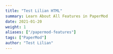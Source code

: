 ```yaml
---
title: "Test Lilian HTML"
summary: Learn About All Features in PaperMod
date: 2021-01-20
weight: 1
aliases: ["/papermod-features"]
tags: ["PaperMod"]
author: "Test Lilian"
---
```


<!DOCTYPE html>
<html lang="en" dir="auto">

<head><meta charset="utf-8">
<meta http-equiv="X-UA-Compatible" content="IE=edge">
<meta name="viewport" content="width=device-width, initial-scale=1, shrink-to-fit=no">
<meta name="robots" content="index, follow">
<title>An Overview of Deep Learning for Curious People | Lil&#39;Log</title>
<meta name="keywords" content="foundation, tutorial" />
<meta name="description" content="(The post was originated from my talk for WiMLDS x Fintech meetup hosted by Affirm.)
I believe many of you have watched or heard of the games between AlphaGo and professional Go player Lee Sedol in 2016. Lee has the highest rank of nine dan and many world championships. No doubt, he is one of the best Go players in the world, but he lost by 1-4 in this series versus AlphaGo.">
<meta name="author" content="Lilian Weng">
<link rel="canonical" href="https://wuxb09.github.io/test-lilian/posts/2017-06-21-overview/" />
<link crossorigin="anonymous" href="/assets/css/stylesheet.min.67a6fb6e33089cb29e856bcc95d7aa39f70049a42b123105531265a0d9f1258b.css" integrity="sha256-Z6b7bjMInLKehWvMldeqOfcASaQrEjEFUxJloNnxJYs=" rel="preload stylesheet" as="style">
<script defer crossorigin="anonymous" src="/assets/js/highlight.min.7680afc38aa6b15ddf158a4f3780b7b1f7dde7e91d26f073e6229bb7a0793c92.js" integrity="sha256-doCvw4qmsV3fFYpPN4C3sffd5&#43;kdJvBz5iKbt6B5PJI="
    onload="hljs.initHighlightingOnLoad();"></script>
<link rel="icon" href="https://wuxb09.github.io/test-lilian/favicon_peach.ico">
<link rel="icon" type="image/png" sizes="16x16" href="https://wuxb09.github.io/test-lilian/favicon-16x16.png">
<link rel="icon" type="image/png" sizes="32x32" href="https://wuxb09.github.io/test-lilian/favicon-32x32.png">
<link rel="apple-touch-icon" href="https://wuxb09.github.io/test-lilian/apple-touch-icon.png">
<link rel="mask-icon" href="https://wuxb09.github.io/test-lilian/safari-pinned-tab.svg">
<meta name="theme-color" content="#2e2e33">
<meta name="msapplication-TileColor" content="#2e2e33">
<noscript>
    <style>
        #theme-toggle,
        .top-link {
            display: none;
        }

    </style>
    <style>
        @media (prefers-color-scheme: dark) {
            :root {
                --theme: rgb(29, 30, 32);
                --entry: rgb(46, 46, 51);
                --primary: rgb(218, 218, 219);
                --secondary: rgb(155, 156, 157);
                --tertiary: rgb(65, 66, 68);
                --content: rgb(196, 196, 197);
                --hljs-bg: rgb(46, 46, 51);
                --code-bg: rgb(55, 56, 62);
                --border: rgb(51, 51, 51);
            }

            .list {
                background: var(--theme);
            }

            .list:not(.dark)::-webkit-scrollbar-track {
                background: 0 0;
            }

            .list:not(.dark)::-webkit-scrollbar-thumb {
                border-color: var(--theme);
            }
        }

    </style>
</noscript>
<script async src="https://www.googletagmanager.com/gtag/js?id=G-HFT45VFBX6"></script>
<script>
var doNotTrack = false;
if (!doNotTrack) {
  window.dataLayer = window.dataLayer || [];
  function gtag(){dataLayer.push(arguments);}
  gtag('js', new Date());
  gtag('config', 'G-HFT45VFBX6', { 'anonymize_ip': false });
}
</script>
<meta property="og:title" content="An Overview of Deep Learning for Curious People" />
<meta property="og:description" content="(The post was originated from my talk for WiMLDS x Fintech meetup hosted by Affirm.)
I believe many of you have watched or heard of the games between AlphaGo and professional Go player Lee Sedol in 2016. Lee has the highest rank of nine dan and many world championships. No doubt, he is one of the best Go players in the world, but he lost by 1-4 in this series versus AlphaGo." />
<meta property="og:type" content="article" />
<meta property="og:url" content="https://wuxb09.github.io/test-lilian/posts/2017-06-21-overview/" /><meta property="article:section" content="posts" />
<meta property="article:published_time" content="2017-06-21T00:00:00&#43;00:00" />
<meta property="article:modified_time" content="2017-06-21T00:00:00&#43;00:00" />

<meta name="twitter:card" content="summary"/>
<meta name="twitter:title" content="An Overview of Deep Learning for Curious People"/>
<meta name="twitter:description" content="(The post was originated from my talk for WiMLDS x Fintech meetup hosted by Affirm.)
I believe many of you have watched or heard of the games between AlphaGo and professional Go player Lee Sedol in 2016. Lee has the highest rank of nine dan and many world championships. No doubt, he is one of the best Go players in the world, but he lost by 1-4 in this series versus AlphaGo."/>


<script type="application/ld+json">
{
  "@context": "https://schema.org",
  "@type": "BreadcrumbList",
  "itemListElement": [
    {
      "@type": "ListItem",
      "position":  1 ,
      "name": "Posts",
      "item": "https://wuxb09.github.io/test-lilian/posts/"
    }, 
    {
      "@type": "ListItem",
      "position":  2 ,
      "name": "An Overview of Deep Learning for Curious People",
      "item": "https://wuxb09.github.io/test-lilian/posts/2017-06-21-overview/"
    }
  ]
}
</script>
<script type="application/ld+json">
{
  "@context": "https://schema.org",
  "@type": "BlogPosting",
  "headline": "An Overview of Deep Learning for Curious People",
  "name": "An Overview of Deep Learning for Curious People",
  "description": "(The post was originated from my talk for WiMLDS x Fintech meetup hosted by Affirm.)\nI believe many of you have watched or heard of the games between AlphaGo and professional Go player Lee Sedol in 2016. Lee has the highest rank of nine dan and many world championships. No doubt, he is one of the best Go players in the world, but he lost by 1-4 in this series versus AlphaGo.",
  "keywords": [
    "foundation", "tutorial"
  ],
  "articleBody": "(The posts was originated from my talk for WiMLDS x Fintech meetup hosted by Affirm.)\nI believe many of you have watched or heard of the games between AlphaGo and professional Go player Lee Sedol in 2016. Lee has the highest rank of nine dan and many world championships. No doubt, he is one of the best Go players in the world, but he lost by 1-4 in this series versus AlphaGo. Before this, Go was considered to be an intractable game for computers to master, as its simple rules lay out an exponential number of variations in the board positions, many more than what in Chess. This event surely highlighted 2016 as a big year for AI. Because of AlphaGo, much attention has been attracted to the progress of AI.\nMeanwhile, many companies are spending resources on pushing the edges of AI applications, that indeed have the potential to change or even revolutionize how we are gonna live. Familiar examples include self-driving cars, chatbots, home assistant devices and many others. One of the secret receipts behind the progress we have had in recent years is deep learning.\nWhy Does Deep Learning Work Now? Deep learning models, in simple words, are large and deep artificial neural nets. A neural network (“NN”) can be well presented in a directed acyclic graph: the input layer takes in signal vectors; one or multiple hidden layers process the outputs of the previous layer. The initial concept of a neural network can be traced back to more than half a century ago. But why does it work now? Why do people start talking about them all of a sudden?\nFig. 1. A three-layer artificial neural network. (Image source: http://cs231n.github.io/convolutional-networks/#conv) The reason is surprisingly simple:\n We have a lot more data. We have much powerful computers.  A large and deep neural network has many more layers + many more nodes in each layer, which results in exponentially many more parameters to tune. Without enough data, we cannot learn parameters efficiently. Without powerful computers, learning would be too slow and insufficient.\nHere is an interesting plot presenting the relationship between the data scale and the model performance, proposed by Andrew Ng in his “Nuts and Bolts of Applying Deep Learning” talk. On a small dataset, traditional algorithms (Regression, Random Forests, SVM, GBM, etc.) or statistical learning does a great job, but once the data scale goes up to the sky, the large NN outperforms others. Partially because compared to a traditional ML model, a neural network model has many more parameters and has the capability to learn complicated nonlinear patterns. Thus we expect the model to pick the most helpful features by itself without too much expert-involved manual feature engineering.\nFig. 2. The data scale versus the model performance. (Recreated based on: https://youtu.be/F1ka6a13S9I) Deep Learning Models Next, let’s go through a few classical deep learning models.\nConvolutional Neural Network Convolutional neural networks, short for “CNN”, is a type of feed-forward artificial neural networks, in which the connectivity pattern between its neurons is inspired by the organization of the visual cortex system. The primary visual cortex (V1) does edge detection out of the raw visual input from the retina. The secondary visual cortex (V2), also called prestriate cortex, receives the edge features from V1 and extracts simple visual properties such as orientation, spatial frequency, and color. The visual area V4 handles more complicated object attributes. All the processed visual features flow into the final logic unit, inferior temporal gyrus (IT), for object recognition. The shortcut between V1 and V4 inspires a special type of CNN with connections between non-adjacent layers: Residual Net (He, et al. 2016) containing “Residual Block” which supports some input of one layer to be passed to the component two layers later.\nFig. 3. Illustration of the human visual cortex system. (Image source: Wang \u0026 Raj 2017) Convolution is a mathematical term, here referring to an operation between two matrices. The convolutional layer has a fixed small matrix defined, also called kernel or filter. As the kernel is sliding, or convolving, across the matrix representation of the input image, it is computing the element-wise multiplication of the values in the kernel matrix and the original image values. Specially designed kernels can process images for common purposes like blurring, sharpening, edge detection and many others, fast and efficiently.\nFig. 4. The LeNet architecture consists of two sets of convolutional, activation, and pooling layers, followed by a fully-connected layer, activation, another fully-connected layer, and finally a softmax classifier (Image source: http://deeplearning.net/tutorial/lenet.html) Convolutional and pooling (or “sub-sampling” in Fig. 4) layers act like the V1, V2 and V4 visual cortex units, responding to feature extraction. The object recognition reasoning happens in the later fully-connected layers which consume the extracted features.\nRecurrent Neural Network A sequence model is usually designed to transform an input sequence into an output sequence that lives in a different domain. Recurrent neural network, short for “RNN”, is suitable for this purpose and has shown tremendous improvement in problems like handwriting recognition, speech recognition, and machine translation (Sutskever et al. 2011, Liwicki et al. 2007).\nA recurrent neural network model is born with the capability to process long sequential data and to tackle tasks with context spreading in time. The model processes one element in the sequence at one time step. After computation, the newly updated unit state is passed down to the next time step to facilitate the computation of the next element. Imagine the case when an RNN model reads all the Wikipedia articles, character by character, and then it can predict the following words given the context.\nFig. 5. A recurrent neural network with one hidden unit (left) and its unrolling version in time (right). The unrolling version illustrates what happens in time: $s\\_{t-1}$, $s\\_{t}$, and $s\\_{t+1}$ are the same unit with different states at different time steps $t-1$, $t$, and $t+1$. (Image source: LeCun, Bengio, and Hinton, 2015; Fig. 5) However, simple perceptron neurons that linearly combine the current input element and the last unit state may easily lose the long-term dependencies. For example, we start a sentence with “Alice is working at …” and later after a whole paragraph, we want to start the next sentence with “She” or “He” correctly. If the model forgets the character’s name “Alice”, we can never know. To resolve the issue, researchers created a special neuron with a much more complicated internal structure for memorizing long-term context, named “Long-short term memory (LSTM)\" cell. It is smart enough to learn for how long it should memorize the old information, when to forget, when to make use of the new data, and how to combine the old memory with new input. This introduction is so well written that I recommend everyone with interest in LSTM to read it. It has been officially promoted in the Tensorflow documentation ;-)\nFig. 6. The structure of a LSTM cell. (Image source: http://colah.github.io/posts/2015-08-Understanding-LSTMs) To demonstrate the power of RNNs, Andrej Karpathy built a character-based language model using RNN with LSTM cells. Without knowing any English vocabulary beforehand, the model could learn the relationship between characters to form words and then the relationship between words to form sentences. It could achieve a decent performance even without a huge set of training data.\nFig. 7. A character-based recurrent neural network model writes like a Shakespeare. (Image source: http://karpathy.github.io/2015/05/21/rnn-effectiveness) RNN: Sequence-to-Sequence Model The sequence-to-sequence model is an extended version of RNN, but its application field is distinguishable enough that I would like to list it in a separated section. Same as RNN, a sequence-to-sequence model operates on sequential data, but particularly it is commonly used to develop chatbots or personal assistants, both generating meaningful response for input questions. A sequence-to-sequence model consists of two RNNs, encoder and decoder. The encoder learns the contextual information from the input words and then hands over the knowledge to the decoder side through a “context vector” (or “thought vector”, as shown in Fig 8.). Finally, the decoder consumes the context vector and generates proper responses.\nFig. 8. A sequence-to-sequence model for generating Gmail auto replies. (Image source: https://research.googleblog.com/2015/11/computer-respond-to-this-email.html) Autoencoders Different from the previous models, autoencoders are for unsupervised learning. It is designed to learn a low-dimensional representation of a high-dimensional data set, similar to what Principal Components Analysis (PCA) does. The autoencoder model tries to learn an approximation function $ f(x) \\approx x $ to reproduce the input data. However, it is restricted by a bottleneck layer in the middle with a very small number of nodes. With limited capacity, the model is forced to form a very efficient encoding of the data, that is essentially the low-dimensional code we learned.\nFig. 9. An autoencoder model has a bottleneck layer with only a few neurons. (Image source: Geoffrey Hinton’s Coursera class \"Neural Networks for Machine Learning\" - Week 15) Hinton and Salakhutdinov used autoencoders to compress documents on a variety of topics. As shown in Fig 10, when both PCA and autoencoder were applied to reduce the documents onto two dimensions, autoencoder demonstrated a much better outcome. With the help of autoencoder, we can do efficient data compression to speed up the information retrieval including both documents and images.\nFig. 10. The outputs of PCA (left) and autoencoder (right) when both try to compress documents into two numbers. (Image source: Hinton \u0026 Salakhutdinov 2006) Reinforcement (Deep) Learning Since I started my post with AlphaGo, let us dig a bit more on why AlphaGo worked out. Reinforcement learning (“RL”) is one of the secrets behind its success. RL is a subfield of machine learning which allows machines and software agents to automatically determine the optimal behavior within a given context, with a goal to maximize the long-term performance measured by a given metric.\nFig. 11. AlphaGo neural network training pipeline and architecture. (Image source: Silver et al. 2016) The AlphaGo system starts with a supervised learning process to train a fast rollout policy and a policy network, relying on the manually curated training dataset of professional players' games. It learns what is the best strategy given the current position on the game board. Then it applies reinforcement learning by setting up self-play games. The RL policy network gets improved when it wins more and more games against previous versions of the policy network. In the self-play stage, AlphaGo becomes stronger and stronger by playing against itself without requiring additional external training data.\nGenerative Adversarial Network Generative adversarial network, short for “GAN”, is a type of deep generative models. GAN is able to create new examples after learning through the real data. It is consist of two models competing against each other in a zero-sum game framework. The famous deep learning researcher Yann LeCun gave it a super high praise: Generative Adversarial Network is the most interesting idea in the last ten years in machine learning. (See the Quora question: “What are some recent and potentially upcoming breakthroughs in deep learning?\")\nFig. 12. The architecture of a generative adversarial network. (Image source: http://www.kdnuggets.com/2017/01/generative-adversarial-networks-hot-topic-machine-learning.html) In the original GAN paper, GAN was proposed to generate meaningful images after learning from real photos. It comprises two independent models: the Generator and the Discriminator. The generator produces fake images and sends the output to the discriminator model. The discriminator works like a judge, as it is optimized for identifying the real photos from the fake ones. The generator model is trying hard to cheat the discriminator while the judge is trying hard not to be cheated. This interesting zero-sum game between these two models motivates both to develop their designed skills and improve their functionalities. Eventually, we take the generator model for producing new images.\nToolkits and Libraries After learning all these models, you may start wondering how you can implement the models and use them for real. Fortunately, we have many open source toolkits and libraries for building deep learning models. Tensorflow is fairly new but has attracted a lot of popularity. It turns out, TensorFlow was the most forked Github project of 2015. All that happened in a period of 2 months after its release in Nov 2015.\nHow to Learn? If you are very new to the field and willing to devote some time to studying deep learning in a more systematic way, I would recommend you to start with the book Deep Learning by Ian Goodfellow, Yoshua Bengio, and Aaron Courville. The Coursera course “Neural Networks for Machine Learning” by Geoffrey Hinton (Godfather of deep learning!). The content for the course was prepared around 2006, pretty old, but it helps you build up a solid foundation for understanding deep learning models and expedite further exploration.\nMeanwhile, maintain your curiosity and passion. The field is making progress every day. Even classical or widely adopted deep learning models may just have been proposed 1-2 years ago. Reading academic papers can help you learn stuff in depth and keep up with the cutting-edge findings.\nUseful resources  Google Scholar: http://scholar.google.com arXiv cs section: https://arxiv.org/list/cs/recent Unsupervised Feature Learning and Deep Learning Tutorial Tensorflow Tutorials Data Science Weekly KDnuggets Tons of blog posts and online tutorials Related Cousera courses awesome-deep-learning-papers  Blog posts mentioned  Explained Visually: Image Kernels Understanding LSTM Networks The Unreasonable Effectiveness of Recurrent Neural Networks Computer, respond to this email.  Interesting blogs worthy of checking  www.wildml.com colah.github.io karpathy.github.io blog.openai.com  Papers mentioned [1] He, Kaiming, et al. “Deep residual learning for image recognition.\" Proc. IEEE Conf. on computer vision and pattern recognition. 2016.\n[2] Wang, Haohan, Bhiksha Raj, and Eric P. Xing. “On the Origin of Deep Learning.\" arXiv preprint arXiv:1702.07800, 2017.\n[3] Sutskever, Ilya, James Martens, and Geoffrey E. Hinton. “Generating text with recurrent neural networks.\" Proc. of the 28th Intl. Conf. on Machine Learning (ICML). 2011.\n[4] Liwicki, Marcus, et al. “A novel approach to on-line handwriting recognition based on bidirectional long short-term memory networks.\" Proc. of 9th Intl. Conf. on Document Analysis and Recognition. 2007.\n[5] LeCun, Yann, Yoshua Bengio, and Geoffrey Hinton. “Deep learning.\" Nature 521.7553 (2015): 436-444.\n[6] Hochreiter, Sepp, and Jurgen Schmidhuber. “Long short-term memory.\" Neural computation 9.8 (1997): 1735-1780.\n[7] Cho, Kyunghyun. et al. “Learning phrase representations using RNN encoder-decoder for statistical machine translation.\" Proc. Conference on Empirical Methods in Natural Language Processing 1724–1734 (2014).\n[8] Hinton, Geoffrey E., and Ruslan R. Salakhutdinov. “Reducing the dimensionality of data with neural networks.\" science 313.5786 (2006): 504-507.\n[9] Silver, David, et al. “Mastering the game of Go with deep neural networks and tree search.\" Nature 529.7587 (2016): 484-489.\n[10] Goodfellow, Ian, et al. “Generative adversarial nets.\" NIPS, 2014.\n",
  "wordCount" : "2419",
  "inLanguage": "en",
  "datePublished": "2017-06-21T00:00:00Z",
  "dateModified": "2017-06-21T00:00:00Z",
  "author":{
    "@type": "Person",
    "name": "Lilian Weng"
  },
  "mainEntityOfPage": {
    "@type": "WebPage",
    "@id": "https://wuxb09.github.io/test-lilian/posts/2017-06-21-overview/"
  },
  "publisher": {
    "@type": "Organization",
    "name": "Lil'Log",
    "logo": {
      "@type": "ImageObject",
      "url": "https://wuxb09.github.io/test-lilian/favicon_peach.ico"
    }
  }
}
</script>
</head>

<body class="" id="top">
<script>
    if (localStorage.getItem("pref-theme") === "dark") {
        document.body.classList.add('dark');
    } else if (localStorage.getItem("pref-theme") === "light") {
        document.body.classList.remove('dark')
    } else if (window.matchMedia('(prefers-color-scheme: dark)').matches) {
        document.body.classList.add('dark');
    }

</script>

<script>
  MathJax = {
    tex: {
      inlineMath: [['$', '$'], ['\\(', '\\)']],
      displayMath: [['$$','$$'], ['\\[', '\\]']],
      processEscapes: true,
      processEnvironments: true
    },
    options: {
      skipHtmlTags: ['script', 'noscript', 'style', 'textarea', 'pre']
    }
  };

  window.addEventListener('load', (event) => {
      document.querySelectorAll("mjx-container").forEach(function(x){
        x.parentElement.classList += 'has-jax'})
    });

</script>
<script src="https://polyfill.io/v3/polyfill.min.js?features=es6"></script>
<script type="text/javascript" id="MathJax-script" async
  src="https://cdn.jsdelivr.net/npm/mathjax@3/es5/tex-mml-chtml.js"></script>


<main class="main">

<article class="post-single">
  <div class="post-content"><!-- Starting earlier this year, I grew a strong curiosity of deep learning and spent some time reading about this field. To document what I’ve learned and to provide some interesting pointers to people with similar interests, I wrote this overview of deep learning models and their applications. -->
<p><span style="color: #aaaaaa;">(The post was originated from my talk for <a href="http://wimlds.org/chapters/about-bay-area/">WiMLDS x Fintech meetup</a> hosted by <a href="www.affirm.com">Affirm</a>.)</span></p>
<p>I believe many of you have watched or heard of the <a href="https://youtu.be/vFr3K2DORc8">games</a> between AlphaGo and professional Go player <a href="https://en.wikipedia.org/wiki/Lee_Sedol">Lee Sedol</a> in 2016. Lee has the highest rank of nine dan and many world championships. No doubt, he is one of the best Go players in the world, but he <a href="https://www.scientificamerican.com/article/how-the-computer-beat-the-go-master/">lost by 1-4</a> in this series versus AlphaGo. Before this, Go was considered to be an intractable game for computers to master, as its simple rules lay out an exponential number of variations in the board positions, many more than what in Chess. This event surely highlighted 2016 as a big year for AI. Because of AlphaGo, much attention has been attracted to the progress of AI.</p>
<p>Meanwhile, many companies are spending resources on pushing the edges of AI applications, that indeed have the potential to change or even revolutionize how we are gonna live. Familiar examples include self-driving cars, chatbots, home assistant devices and many others. One of the secret receipts behind the progress we have had in recent years is deep learning.</p>
<h1 id="why-does-deep-learning-work-now">Why Does Deep Learning Work Now?<a hidden class="anchor" aria-hidden="true" href="#why-does-deep-learning-work-now">#</a></h1>
<p>Deep learning models, in simple words, are large and deep artificial neural nets. A neural network (&ldquo;NN&rdquo;) can be well presented in a <a href="https://en.wikipedia.org/wiki/Directed_acyclic_graph">directed acyclic graph</a>: the input layer takes in signal vectors; one or multiple hidden layers process the outputs of the previous layer. The initial concept of a neural network can be traced back to more than <a href="https://cs.stanford.edu/people/eroberts/courses/soco/projects/neural-networks/History/history1.html">half a century ago</a>. But why does it work now? Why do people start talking about them all of a sudden?</p>
<img src="ANN.png" style="width: 400px; max-width: 100%;" class="center" />
<figcaption>Fig. 1. A three-layer artificial neural network. (Image source: <a href="http://cs231n.github.io/convolutional-networks/#conv" target="_blank">http://cs231n.github.io/convolutional-networks/#conv</a>)</figcaption>
<p>The reason is surprisingly simple:</p>
<ul>
<li>We have a lot <strong>more data</strong>.</li>
<li>We have <strong>much powerful computers</strong>.</li>
</ul>
<p>A large and deep neural network has many more layers + many more nodes in each layer, which results in exponentially many more parameters to tune. Without enough data, we cannot learn parameters efficiently. Without powerful computers, learning would be too slow and insufficient.</p>
<p>Here is an interesting plot presenting the relationship between the data scale and the model performance, proposed by Andrew Ng in his &ldquo;<a href="https://youtu.be/F1ka6a13S9I">Nuts and Bolts of Applying Deep Learning</a>&rdquo; talk. On a small dataset, traditional algorithms (Regression, Random Forests, SVM, GBM, etc.) or statistical learning does a great job, but once the data scale goes up to the sky, the large NN outperforms others. Partially because compared to a traditional ML model, a neural network model has many more parameters and has the capability to learn complicated nonlinear patterns. Thus we expect the model to pick the most helpful features by itself without too much expert-involved manual feature engineering.</p>
<img src="data_size_vs_model_performance.png" style="width: 400px; max-width: 100%;" class="center" />
<figcaption>Fig. 2. The data scale versus the model performance. (Recreated based on: <a href="https://youtu.be/F1ka6a13S9I" target="_blank">https://youtu.be/F1ka6a13S9I</a>)</figcaption>
<h1 id="deep-learning-models">Deep Learning Models<a hidden class="anchor" aria-hidden="true" href="#deep-learning-models">#</a></h1>
<p>Next, let&rsquo;s go through a few classical deep learning models.</p>
<h2 id="convolutional-neural-network">Convolutional Neural Network<a hidden class="anchor" aria-hidden="true" href="#convolutional-neural-network">#</a></h2>
<p>Convolutional neural networks, short for &ldquo;CNN&rdquo;, is a type of feed-forward artificial neural networks, in which the connectivity pattern between its neurons is inspired by the organization of the visual cortex system. The primary visual cortex (V1) does edge detection out of the raw visual input from the retina. The secondary visual cortex (V2), also called prestriate cortex, receives the edge features from V1 and extracts simple visual properties such as orientation, spatial frequency, and color. The visual area V4 handles more complicated object attributes. All the processed visual features flow into the final logic unit, inferior temporal gyrus (IT), for object recognition. The shortcut between V1 and V4 inspires a special type of CNN with connections between non-adjacent layers: Residual Net (<a href="http://www.cv-foundation.org/openaccess/content_cvpr_2016/papers/He_Deep_Residual_Learning_CVPR_2016_paper.pdf">He, et al. 2016</a>) containing &ldquo;Residual Block&rdquo; which supports some input of one layer to be passed to the component two layers later.</p>
<img src="visual_cortex_system.png" style="width: 680px; max-width: 100%;" class="center" />
<figcaption>Fig. 3. Illustration of the human visual cortex system. (Image source: <a href="https://arxiv.org/abs/1702.07800" target="_blank">Wang & Raj 2017</a>)</figcaption>
<p>Convolution is a mathematical term, here referring to an operation between two matrices. The convolutional layer has a fixed small matrix defined, also called kernel or filter. As the kernel is sliding, or convolving, across the matrix representation of the input image, it is computing the element-wise multiplication of the values in the kernel matrix and the original image values. <a href="http://setosa.io/ev/image-kernels/">Specially designed kernels</a> can process images for common purposes like blurring, sharpening, edge detection and many others, fast and efficiently.</p>
<img src="lenet.png" style="padding-bottom: 3px;" class="center" />
<figcaption>Fig. 4. The LeNet architecture consists of two sets of convolutional, activation, and pooling layers, followed by a fully-connected layer, activation, another fully-connected layer, and finally a softmax classifier (Image source: <a href="http://deeplearning.net/tutorial/lenet.html" target="_blank">http://deeplearning.net/tutorial/lenet.html</a>)</figcaption>
<p><a href="http://ufldl.stanford.edu/tutorial/supervised/FeatureExtractionUsingConvolution/">Convolutional</a> and <a href="http://ufldl.stanford.edu/tutorial/supervised/Pooling/">pooling</a> (or &ldquo;sub-sampling&rdquo; in Fig. 4) layers act like the V1, V2 and V4 visual cortex units, responding to feature extraction. The object recognition reasoning happens in the later fully-connected layers which consume the extracted features.</p>
<h2 id="recurrent-neural-network">Recurrent Neural Network<a hidden class="anchor" aria-hidden="true" href="#recurrent-neural-network">#</a></h2>
<p>A sequence model is usually designed to transform an input sequence into an output sequence that lives in a different domain. Recurrent neural network, short for &ldquo;RNN&rdquo;, is suitable for this purpose and has shown tremendous improvement in problems like handwriting recognition, speech recognition, and machine translation (<a href="http://machinelearning.wustl.edu/mlpapers/paper_files/ICML2011Sutskever_524.pdf">Sutskever et al. 2011</a>, <a href="http://www6.in.tum.de/Main/Publications/Liwicki2007a.pdf">Liwicki et al. 2007</a>).</p>
<p>A recurrent neural network model is born with the capability to process long sequential data and to tackle tasks with context spreading in time. The model processes one element in the sequence at one time step. After computation, the newly updated unit state is passed down to the next time step to facilitate the computation of the next element. Imagine the case when an RNN model reads all the Wikipedia articles, character by character, and then it can predict the following words given the context.</p>
<img src="RNN.png" style="width: 500px; max-width: 100%;" class="center" />
<figcaption>Fig. 5. A recurrent neural network with one hidden unit (left) and its unrolling version in time (right). The unrolling version illustrates what happens in time: $s\_{t-1}$, $s\_{t}$, and $s\_{t+1}$ are the same unit with different states at different time steps $t-1$, $t$, and $t+1$. (Image source: <a href="http://pages.cs.wisc.edu/~dyer/cs540/handouts/deep-learning-nature2015.pdf" target="_blank">LeCun, Bengio, and Hinton, 2015</a>; <a href="https://www.nature.com/nature/journal/v521/n7553/fig_tab/nature14539_F5.html" target="_blank">Fig. 5</a>)</figcaption>
<p>However, simple perceptron neurons that linearly combine the current input element and the last unit state may easily lose the long-term dependencies. For example, we start a sentence with &ldquo;Alice is working at &hellip;&rdquo; and later after a whole paragraph, we want to start the next sentence with &ldquo;She&rdquo; or &ldquo;He&rdquo; correctly. If the model forgets the character&rsquo;s name &ldquo;Alice&rdquo;, we can never know. To resolve the issue, researchers created a special neuron with a much more complicated internal structure for memorizing long-term context, named <a href="http://web.eecs.utk.edu/~itamar/courses/ECE-692/Bobby_paper1.pdf">&ldquo;Long-short term memory (LSTM)&quot;</a> cell. It is smart enough to learn for how long it should memorize the old information, when to forget, when to make use of the new data, and how to combine the old memory with new input. This <a href="http://colah.github.io/posts/2015-08-Understanding-LSTMs/">introduction</a> is so well written that I recommend everyone with interest in LSTM to read it. It has been officially promoted in the <a href="https://www.tensorflow.org/tutorials/recurrent">Tensorflow documentation</a> ;-)</p>
<img src="LSTM.png" style="width: 320px; max-width: 100%;" class="center" />
<figcaption>Fig. 6. The structure of a LSTM cell. (Image source: <a href="http://colah.github.io/posts/2015-08-Understanding-LSTMs" target="_blank">http://colah.github.io/posts/2015-08-Understanding-LSTMs</a>)</figcaption>
<p>To demonstrate the power of RNNs, <a href="http://karpathy.github.io/2015/05/21/rnn-effectiveness/">Andrej Karpathy</a> built a character-based language model using RNN with LSTM cells.  Without knowing any English vocabulary beforehand, the model could learn the relationship between characters to form words and then the relationship between words to form sentences. It could achieve a decent performance even without a huge set of training data.</p>
<img src="rnn_shakespeare.png" style="width: 500px" class="center" />
<figcaption>Fig. 7. A character-based recurrent neural network model writes like a Shakespeare. (Image source: <a href="http://karpathy.github.io/2015/05/21/rnn-effectiveness" target="_blank">http://karpathy.github.io/2015/05/21/rnn-effectiveness</a>)</figcaption>
<h2 id="rnn-sequence-to-sequence-model">RNN: Sequence-to-Sequence Model<a hidden class="anchor" aria-hidden="true" href="#rnn-sequence-to-sequence-model">#</a></h2>
<p>The <a href="https://arxiv.org/pdf/1406.1078.pdf">sequence-to-sequence model</a> is an extended version of RNN, but its application field is distinguishable enough that I would like to list it in a separated section. Same as RNN, a sequence-to-sequence model operates on sequential data, but particularly it is commonly used to develop chatbots or personal assistants, both generating meaningful response for input questions. A sequence-to-sequence model consists of two RNNs, encoder and decoder. The encoder learns the contextual information from the input words and then hands over the knowledge to the decoder side through a &ldquo;<strong>context vector</strong>&rdquo; (or &ldquo;thought vector&rdquo;, as shown in Fig 8.). Finally, the decoder consumes the context vector and generates proper responses.</p>
<img src="seq2seq_gmail.png"  class="center" />
<figcaption>Fig. 8. A sequence-to-sequence model for generating Gmail auto replies. (Image source: <a href="https://research.googleblog.com/2015/11/computer-respond-to-this-email.html" target="_blank">https://research.googleblog.com/2015/11/computer-respond-to-this-email.html</a>)</figcaption>
<h2 id="autoencoders">Autoencoders<a hidden class="anchor" aria-hidden="true" href="#autoencoders">#</a></h2>
<p>Different from the previous models, autoencoders are for unsupervised learning. It is designed to learn a <strong>low-dimensional</strong> representation of a <strong>high-dimensional</strong> data set, similar to what <a href="https://en.wikipedia.org/wiki/Principal_component_analysis">Principal Components Analysis (PCA)</a> does. The autoencoder model tries to learn an approximation function $ f(x) \approx x $ to reproduce the input data. However, it is restricted by a bottleneck layer in the middle with a very small number of nodes. With limited capacity, the model is forced to form a very efficient encoding of the data, that is essentially the low-dimensional code we learned.</p>
<img src="autoencoder.png" style="width: 300px; max-width: 100%;" class="center" />
<figcaption>Fig. 9. An autoencoder model has a bottleneck layer with only a few neurons. (Image source: Geoffrey Hinton’s Coursera class <a href="https://www.coursera.org/learn/neural-networks" target="_blank">"Neural Networks for Machine Learning"</a> - <a href="https://www.coursera.org/learn/neural-networks/home/week/15" target="_blank">Week 15</a>)</figcaption>
<p><a href="https://pdfs.semanticscholar.org/7d76/b71b700846901ac4ac119403aa737a285e36.pdf">Hinton and Salakhutdinov</a> used autoencoders to compress documents on a variety of topics. As shown in Fig 10, when both PCA and autoencoder were applied to reduce the documents onto two dimensions, autoencoder demonstrated a much better outcome. With the help of autoencoder, we can do efficient data compression to speed up the information retrieval including both documents and images.</p>
<img src="autoencoder_experiment.png" class="center" />
<figcaption>Fig. 10. The outputs of PCA (left) and autoencoder (right) when both try to compress documents into two numbers. (Image source: <a href="https://www.cs.toronto.edu/~hinton/science.pdf" target="_blank">Hinton & Salakhutdinov 2006</a>)</figcaption>
<h1 id="reinforcement-deep-learning">Reinforcement (Deep) Learning<a hidden class="anchor" aria-hidden="true" href="#reinforcement-deep-learning">#</a></h1>
<p>Since I started my post with AlphaGo, let us dig a bit more on why AlphaGo worked out. <a href="https://en.wikipedia.org/wiki/Reinforcement_learning">Reinforcement learning (&ldquo;RL&rdquo;)</a> is one of the secrets behind its success. RL is a subfield of machine learning which allows machines and software agents to automatically determine the optimal behavior within a given context, with a goal to maximize the long-term performance measured by a given metric.</p>
<img src="alphago_paper.png" class="center" />
<img src="alphago_model.png" style="width: 600px; max-width: 100%;" class="center" />
<figcaption>Fig. 11. AlphaGo neural network training pipeline and architecture. (Image source: <a href="https://www.nature.com/articles/nature16961" target="_blank">Silver et al. 2016</a>)</figcaption>
<p>The AlphaGo system starts with a supervised learning process to train a fast rollout policy and a policy network, relying on the manually curated training dataset of professional players' games. It learns what is the best strategy given the current position on the game board. Then it applies reinforcement learning by setting up self-play games. The RL policy network gets improved when it wins more and more games against previous versions of the policy network. In the self-play stage, AlphaGo becomes stronger and stronger by playing against itself without requiring additional external training data.</p>
<h2 id="generative-adversarial-network">Generative Adversarial Network<a hidden class="anchor" aria-hidden="true" href="#generative-adversarial-network">#</a></h2>
<p><a href="https://arxiv.org/pdf/1406.2661.pdf">Generative adversarial network</a>, short for &ldquo;GAN&rdquo;, is a type of deep generative models. GAN is able to create new examples after learning through the real data.  It is consist of two models competing against each other in a zero-sum game framework. The famous deep learning researcher <a href="http://yann.lecun.com/">Yann LeCun</a> gave it a super high praise: Generative Adversarial Network is the most interesting idea in the last ten years in machine learning. (See the Quora question: <a href="https://www.quora.com/What-are-some-recent-and-potentially-upcoming-breakthroughs-in-deep-learning">&ldquo;What are some recent and potentially upcoming breakthroughs in deep learning?&quot;</a>)</p>
<img src="GAN.png" style="width: 600px; max-width: 100%;" class="center" />
<figcaption>Fig. 12. The architecture of a generative adversarial network. (Image source: <a href="http://www.kdnuggets.com/2017/01/generative-adversarial-networks-hot-topic-machine-learning.html" target="_blank">http://www.kdnuggets.com/2017/01/generative-adversarial-networks-hot-topic-machine-learning.html</a>)</figcaption>
<p>In the <a href="https://arxiv.org/pdf/1406.2661.pdf">original GAN paper</a>, GAN was proposed to generate meaningful images after learning from real photos. It comprises two independent models: the <strong>Generator</strong> and the <strong>Discriminator</strong>. The generator produces fake images and sends the output to the discriminator model. The discriminator works like a judge, as it is optimized for identifying the real photos from the fake ones. The generator model is trying hard to cheat the discriminator while the judge is trying hard not to be cheated. This interesting zero-sum game between these two models motivates both to develop their designed skills and improve their functionalities. Eventually, we take the generator model for producing new images.</p>
<h1 id="toolkits-and-libraries">Toolkits and Libraries<a hidden class="anchor" aria-hidden="true" href="#toolkits-and-libraries">#</a></h1>
<p>After learning all these models, you may start wondering how you can implement the models and use them for real. Fortunately, we have many open source toolkits and libraries for building deep learning models. <a href="https://www.tensorflow.org/">Tensorflow</a> is fairly new but has attracted a lot of popularity. It turns out, TensorFlow was <a href="http://deliprao.com/archives/168">the most forked Github project of 2015</a>. All that happened in a period of 2 months after its release in Nov 2015.</p>
<img src="deep_learning_toolkits.png" style="padding-bottom: 15px; max-width: 100%;" class="center" />
<h1 id="how-to-learn">How to Learn?<a hidden class="anchor" aria-hidden="true" href="#how-to-learn">#</a></h1>
<p>If you are very new to the field and willing to devote some time to studying deep learning in a more systematic way, I would recommend you to start with the book <a href="https://www.amazon.com/Deep-Learning-Adaptive-Computation-Machine/dp/0262035618/ref=sr_1_1?s=books&amp;ie=UTF8&amp;qid=1499413305&amp;sr=1-1&amp;keywords=deep+learning">Deep Learning</a> by Ian Goodfellow, Yoshua Bengio, and Aaron Courville. The Coursera course <a href="https://www.coursera.org/learn/neural-networks">&ldquo;Neural Networks for Machine Learning&rdquo;</a> by Geoffrey Hinton (<a href="https://youtu.be/uAu3jQWaN6E">Godfather of deep learning!</a>). The content for the course was prepared around 2006, pretty old, but it helps you build up a solid foundation for understanding deep learning models and expedite further exploration.</p>
<p>Meanwhile, maintain your curiosity and passion. The field is making progress every day. Even classical or widely adopted deep learning models may just have been proposed 1-2 years ago. Reading academic papers can help you learn stuff in depth and keep up with the cutting-edge findings.</p>
<h3 id="useful-resources">Useful resources<a hidden class="anchor" aria-hidden="true" href="#useful-resources">#</a></h3>
<ul>
<li>Google Scholar: <a href="http://scholar.google.com">http://scholar.google.com</a></li>
<li>arXiv cs section: <a href="https://arxiv.org/list/cs/recent">https://arxiv.org/list/cs/recent</a></li>
<li><a href="http://ufldl.stanford.edu/tutorial/">Unsupervised Feature Learning and Deep Learning Tutorial</a></li>
<li><a href="https://www.tensorflow.org/tutorials/">Tensorflow Tutorials</a></li>
<li>Data Science Weekly</li>
<li><a href="http://www.kdnuggets.com/2017/01/generative-adversarial-networks-hot-topic-machine-learning.html">KDnuggets</a></li>
<li>Tons of blog posts and online tutorials</li>
<li>Related <a href="http://coursera.com">Cousera</a> courses</li>
<li><a href="https://github.com/terryum/awesome-deep-learning-papers">awesome-deep-learning-papers</a></li>
</ul>
<h3 id="blog-posts-mentioned">Blog posts mentioned<a hidden class="anchor" aria-hidden="true" href="#blog-posts-mentioned">#</a></h3>
<ul>
<li><a href="http://setosa.io/ev/image-kernels">Explained Visually: Image Kernels</a></li>
<li><a href="http://colah.github.io/posts/2015-08-Understanding-LSTMs/">Understanding LSTM Networks</a></li>
<li><a href="http://karpathy.github.io/2015/05/21/rnn-effectiveness/">The Unreasonable Effectiveness of Recurrent Neural Networks</a></li>
<li><a href="https://research.googleblog.com/2015/11/computer-respond-to-this-email.html">Computer, respond to this email.</a></li>
</ul>
<h3 id="interesting-blogs-worthy-of-checking">Interesting blogs worthy of checking<a hidden class="anchor" aria-hidden="true" href="#interesting-blogs-worthy-of-checking">#</a></h3>
<ul>
<li><a href="http://www.wildml.com">www.wildml.com</a></li>
<li><a href="http://colah.github.io/">colah.github.io</a></li>
<li><a href="http://karpathy.github.io/">karpathy.github.io</a></li>
<li><a href="https://blog.openai.com">blog.openai.com</a></li>
</ul>
<h3 id="papers-mentioned">Papers mentioned<a hidden class="anchor" aria-hidden="true" href="#papers-mentioned">#</a></h3>
<p>[1] He, Kaiming, et al. <a href="http://www.cv-foundation.org/openaccess/content_cvpr_2016/papers/He_Deep_Residual_Learning_CVPR_2016_paper.pdf">&ldquo;Deep residual learning for image recognition.&quot;</a> Proc. IEEE Conf. on computer vision and pattern recognition. 2016.</p>
<p>[2] Wang, Haohan, Bhiksha Raj, and Eric P. Xing. <a href="https://arxiv.org/pdf/1702.07800.pdf">&ldquo;On the Origin of Deep Learning.&quot;</a> arXiv preprint arXiv:1702.07800, 2017.</p>
<p>[3] Sutskever, Ilya, James Martens, and Geoffrey E. Hinton. <a href="http://machinelearning.wustl.edu/mlpapers/paper_files/ICML2011Sutskever_524.pdf">&ldquo;Generating text with recurrent neural networks.&quot;</a> Proc. of the 28th Intl. Conf. on Machine Learning (ICML). 2011.</p>
<p>[4] Liwicki, Marcus, et al. <a href="http://www6.in.tum.de/Main/Publications/Liwicki2007a.pdf">&ldquo;A novel approach to on-line handwriting recognition based on bidirectional long short-term memory networks.&quot;</a> Proc. of 9th Intl. Conf. on Document Analysis and Recognition. 2007.</p>
<p>[5] LeCun, Yann, Yoshua Bengio, and Geoffrey Hinton. <a href="http://pages.cs.wisc.edu/~dyer/cs540/handouts/deep-learning-nature2015.pdf">&ldquo;Deep learning.&quot;</a> Nature 521.7553 (2015): 436-444.</p>
<p>[6] Hochreiter, Sepp, and Jurgen Schmidhuber. <a href="http://web.eecs.utk.edu/~itamar/courses/ECE-692/Bobby_paper1.pdf">&ldquo;Long short-term memory.&quot;</a> Neural computation 9.8 (1997): 1735-1780.</p>
<p>[7] Cho, Kyunghyun. et al. <a href="https://arxiv.org/pdf/1406.1078.pdf">&ldquo;Learning phrase representations using RNN encoder-decoder for statistical machine translation.&quot;</a> Proc. Conference on Empirical Methods in Natural Language Processing 1724–1734 (2014).</p>
<p>[8] Hinton, Geoffrey E., and Ruslan R. Salakhutdinov. <a href="https://pdfs.semanticscholar.org/7d76/b71b700846901ac4ac119403aa737a285e36.pdf">&ldquo;Reducing the dimensionality of data with neural networks.&quot;</a> science 313.5786 (2006): 504-507.</p>
<p>[9] Silver, David, et al. <a href="http://web.iitd.ac.in/~sumeet/Silver16.pdf">&ldquo;Mastering the game of Go with deep neural networks and tree search.&quot;</a> Nature 529.7587 (2016): 484-489.</p>
<p>[10] Goodfellow, Ian, et al. <a href="https://arxiv.org/pdf/1406.2661.pdf">&ldquo;Generative adversarial nets.&quot;</a> NIPS, 2014.</p>


  </div>

  <footer class="post-footer">
    <ul class="post-tags">
      <li><a href="https://wuxb09.github.io/test-lilian/tags/foundation/">foundation</a></li>
      <li><a href="https://wuxb09.github.io/test-lilian/tags/tutorial/">tutorial</a></li>
    </ul>
<nav class="paginav">
  <a class="prev" href="https://wuxb09.github.io/test-lilian/posts/2017-07-08-stock-rnn-part-1/">
    <span class="title">« </span>
    <br>
    <span>Predict Stock Prices Using RNN: Part 1</span>
  </a>
</nav>


<div class="share-buttons">
    <a target="_blank" rel="noopener noreferrer" aria-label="share An Overview of Deep Learning for Curious People on twitter"
        href="https://twitter.com/intent/tweet/?text=An%20Overview%20of%20Deep%20Learning%20for%20Curious%20People&amp;url=https%3a%2f%2fwuxb09.github.io/test-lilian%2fposts%2f2017-06-21-overview%2f&amp;hashtags=foundation%2ctutorial">
        <svg version="1.1" viewBox="0 0 512 512" xml:space="preserve">
            <path
                d="M449.446,0c34.525,0 62.554,28.03 62.554,62.554l0,386.892c0,34.524 -28.03,62.554 -62.554,62.554l-386.892,0c-34.524,0 -62.554,-28.03 -62.554,-62.554l0,-386.892c0,-34.524 28.029,-62.554 62.554,-62.554l386.892,0Zm-253.927,424.544c135.939,0 210.268,-112.643 210.268,-210.268c0,-3.218 0,-6.437 -0.153,-9.502c14.406,-10.421 26.973,-23.448 36.935,-38.314c-13.18,5.824 -27.433,9.809 -42.452,11.648c15.326,-9.196 26.973,-23.602 32.49,-40.92c-14.252,8.429 -30.038,14.56 -46.896,17.931c-13.487,-14.406 -32.644,-23.295 -53.946,-23.295c-40.767,0 -73.87,33.104 -73.87,73.87c0,5.824 0.613,11.494 1.992,16.858c-61.456,-3.065 -115.862,-32.49 -152.337,-77.241c-6.284,10.881 -9.962,23.601 -9.962,37.088c0,25.594 13.027,48.276 32.95,61.456c-12.107,-0.307 -23.448,-3.678 -33.41,-9.196l0,0.92c0,35.862 25.441,65.594 59.311,72.49c-6.13,1.686 -12.72,2.606 -19.464,2.606c-4.751,0 -9.348,-0.46 -13.946,-1.38c9.349,29.426 36.628,50.728 68.965,51.341c-25.287,19.771 -57.164,31.571 -91.8,31.571c-5.977,0 -11.801,-0.306 -17.625,-1.073c32.337,21.15 71.264,33.41 112.95,33.41Z" />
        </svg>
    </a>
    <a target="_blank" rel="noopener noreferrer" aria-label="share An Overview of Deep Learning for Curious People on linkedin"
        href="https://www.linkedin.com/shareArticle?mini=true&amp;url=https%3a%2f%2fwuxb09.github.io/test-lilian%2fposts%2f2017-06-21-overview%2f&amp;title=An%20Overview%20of%20Deep%20Learning%20for%20Curious%20People&amp;summary=An%20Overview%20of%20Deep%20Learning%20for%20Curious%20People&amp;source=https%3a%2f%2fwuxb09.github.io/test-lilian%2fposts%2f2017-06-21-overview%2f">
        <svg version="1.1" viewBox="0 0 512 512" xml:space="preserve">
            <path
                d="M449.446,0c34.525,0 62.554,28.03 62.554,62.554l0,386.892c0,34.524 -28.03,62.554 -62.554,62.554l-386.892,0c-34.524,0 -62.554,-28.03 -62.554,-62.554l0,-386.892c0,-34.524 28.029,-62.554 62.554,-62.554l386.892,0Zm-288.985,423.278l0,-225.717l-75.04,0l0,225.717l75.04,0Zm270.539,0l0,-129.439c0,-69.333 -37.018,-101.586 -86.381,-101.586c-39.804,0 -57.634,21.891 -67.617,37.266l0,-31.958l-75.021,0c0.995,21.181 0,225.717 0,225.717l75.02,0l0,-126.056c0,-6.748 0.486,-13.492 2.474,-18.315c5.414,-13.475 17.767,-27.434 38.494,-27.434c27.135,0 38.007,20.707 38.007,51.037l0,120.768l75.024,0Zm-307.552,-334.556c-25.674,0 -42.448,16.879 -42.448,39.002c0,21.658 16.264,39.002 41.455,39.002l0.484,0c26.165,0 42.452,-17.344 42.452,-39.002c-0.485,-22.092 -16.241,-38.954 -41.943,-39.002Z" />
        </svg>
    </a>
    <a target="_blank" rel="noopener noreferrer" aria-label="share An Overview of Deep Learning for Curious People on reddit"
        href="https://reddit.com/submit?url=https%3a%2f%2fwuxb09.github.io/test-lilian%2fposts%2f2017-06-21-overview%2f&title=An%20Overview%20of%20Deep%20Learning%20for%20Curious%20People">
        <svg version="1.1" viewBox="0 0 512 512" xml:space="preserve">
            <path
                d="M449.446,0c34.525,0 62.554,28.03 62.554,62.554l0,386.892c0,34.524 -28.03,62.554 -62.554,62.554l-386.892,0c-34.524,0 -62.554,-28.03 -62.554,-62.554l0,-386.892c0,-34.524 28.029,-62.554 62.554,-62.554l386.892,0Zm-3.446,265.638c0,-22.964 -18.616,-41.58 -41.58,-41.58c-11.211,0 -21.361,4.457 -28.841,11.666c-28.424,-20.508 -67.586,-33.757 -111.204,-35.278l18.941,-89.121l61.884,13.157c0.756,15.734 13.642,28.29 29.56,28.29c16.407,0 29.706,-13.299 29.706,-29.701c0,-16.403 -13.299,-29.702 -29.706,-29.702c-11.666,0 -21.657,6.792 -26.515,16.578l-69.105,-14.69c-1.922,-0.418 -3.939,-0.042 -5.585,1.036c-1.658,1.073 -2.811,2.761 -3.224,4.686l-21.152,99.438c-44.258,1.228 -84.046,14.494 -112.837,35.232c-7.468,-7.164 -17.589,-11.591 -28.757,-11.591c-22.965,0 -41.585,18.616 -41.585,41.58c0,16.896 10.095,31.41 24.568,37.918c-0.639,4.135 -0.99,8.328 -0.99,12.576c0,63.977 74.469,115.836 166.33,115.836c91.861,0 166.334,-51.859 166.334,-115.836c0,-4.218 -0.347,-8.387 -0.977,-12.493c14.564,-6.47 24.735,-21.034 24.735,-38.001Zm-119.474,108.193c-20.27,20.241 -59.115,21.816 -70.534,21.816c-11.428,0 -50.277,-1.575 -70.522,-21.82c-3.007,-3.008 -3.007,-7.882 0,-10.889c3.003,-2.999 7.882,-3.003 10.885,0c12.777,12.781 40.11,17.317 59.637,17.317c19.522,0 46.86,-4.536 59.657,-17.321c3.016,-2.999 7.886,-2.995 10.885,0.008c3.008,3.011 3.003,7.882 -0.008,10.889Zm-5.23,-48.781c-16.373,0 -29.701,-13.324 -29.701,-29.698c0,-16.381 13.328,-29.714 29.701,-29.714c16.378,0 29.706,13.333 29.706,29.714c0,16.374 -13.328,29.698 -29.706,29.698Zm-160.386,-29.702c0,-16.381 13.328,-29.71 29.714,-29.71c16.369,0 29.689,13.329 29.689,29.71c0,16.373 -13.32,29.693 -29.689,29.693c-16.386,0 -29.714,-13.32 -29.714,-29.693Z" />
        </svg>
    </a>
    <a target="_blank" rel="noopener noreferrer" aria-label="share An Overview of Deep Learning for Curious People on facebook"
        href="https://facebook.com/sharer/sharer.php?u=https%3a%2f%2fwuxb09.github.io/test-lilian%2fposts%2f2017-06-21-overview%2f">
        <svg version="1.1" viewBox="0 0 512 512" xml:space="preserve">
            <path
                d="M449.446,0c34.525,0 62.554,28.03 62.554,62.554l0,386.892c0,34.524 -28.03,62.554 -62.554,62.554l-106.468,0l0,-192.915l66.6,0l12.672,-82.621l-79.272,0l0,-53.617c0,-22.603 11.073,-44.636 46.58,-44.636l36.042,0l0,-70.34c0,0 -32.71,-5.582 -63.982,-5.582c-65.288,0 -107.96,39.569 -107.96,111.204l0,62.971l-72.573,0l0,82.621l72.573,0l0,192.915l-191.104,0c-34.524,0 -62.554,-28.03 -62.554,-62.554l0,-386.892c0,-34.524 28.029,-62.554 62.554,-62.554l386.892,0Z" />
        </svg>
    </a>
    <a target="_blank" rel="noopener noreferrer" aria-label="share An Overview of Deep Learning for Curious People on whatsapp"
        href="https://api.whatsapp.com/send?text=An%20Overview%20of%20Deep%20Learning%20for%20Curious%20People%20-%20https%3a%2f%2fwuxb09.github.io/test-lilian%2fposts%2f2017-06-21-overview%2f">
        <svg version="1.1" viewBox="0 0 512 512" xml:space="preserve">
            <path
                d="M449.446,0c34.525,0 62.554,28.03 62.554,62.554l0,386.892c0,34.524 -28.03,62.554 -62.554,62.554l-386.892,0c-34.524,0 -62.554,-28.03 -62.554,-62.554l0,-386.892c0,-34.524 28.029,-62.554 62.554,-62.554l386.892,0Zm-58.673,127.703c-33.842,-33.881 -78.847,-52.548 -126.798,-52.568c-98.799,0 -179.21,80.405 -179.249,179.234c-0.013,31.593 8.241,62.428 23.927,89.612l-25.429,92.884l95.021,-24.925c26.181,14.28 55.659,21.807 85.658,21.816l0.074,0c98.789,0 179.206,-80.413 179.247,-179.243c0.018,-47.895 -18.61,-92.93 -52.451,-126.81Zm-126.797,275.782l-0.06,0c-26.734,-0.01 -52.954,-7.193 -75.828,-20.767l-5.441,-3.229l-56.386,14.792l15.05,-54.977l-3.542,-5.637c-14.913,-23.72 -22.791,-51.136 -22.779,-79.287c0.033,-82.142 66.867,-148.971 149.046,-148.971c39.793,0.014 77.199,15.531 105.329,43.692c28.128,28.16 43.609,65.592 43.594,105.4c-0.034,82.149 -66.866,148.983 -148.983,148.984Zm81.721,-111.581c-4.479,-2.242 -26.499,-13.075 -30.604,-14.571c-4.105,-1.495 -7.091,-2.241 -10.077,2.241c-2.986,4.483 -11.569,14.572 -14.182,17.562c-2.612,2.988 -5.225,3.364 -9.703,1.12c-4.479,-2.241 -18.91,-6.97 -36.017,-22.23c-13.314,-11.876 -22.304,-26.542 -24.916,-31.026c-2.612,-4.484 -0.279,-6.908 1.963,-9.14c2.016,-2.007 4.48,-5.232 6.719,-7.847c2.24,-2.615 2.986,-4.484 4.479,-7.472c1.493,-2.99 0.747,-5.604 -0.374,-7.846c-1.119,-2.241 -10.077,-24.288 -13.809,-33.256c-3.635,-8.733 -7.327,-7.55 -10.077,-7.688c-2.609,-0.13 -5.598,-0.158 -8.583,-0.158c-2.986,0 -7.839,1.121 -11.944,5.604c-4.105,4.484 -15.675,15.32 -15.675,37.364c0,22.046 16.048,43.342 18.287,46.332c2.24,2.99 31.582,48.227 76.511,67.627c10.685,4.615 19.028,7.371 25.533,9.434c10.728,3.41 20.492,2.929 28.209,1.775c8.605,-1.285 26.499,-10.833 30.231,-21.295c3.732,-10.464 3.732,-19.431 2.612,-21.298c-1.119,-1.869 -4.105,-2.99 -8.583,-5.232Z" />
        </svg>
    </a>
    <a target="_blank" rel="noopener noreferrer" aria-label="share An Overview of Deep Learning for Curious People on telegram"
        href="https://telegram.me/share/url?text=An%20Overview%20of%20Deep%20Learning%20for%20Curious%20People&amp;url=https%3a%2f%2fwuxb09.github.io/test-lilian%2fposts%2f2017-06-21-overview%2f">
        <svg version="1.1" xml:space="preserve" viewBox="2 2 28 28">
            <path
                d="M26.49,29.86H5.5a3.37,3.37,0,0,1-2.47-1,3.35,3.35,0,0,1-1-2.47V5.48A3.36,3.36,0,0,1,3,3,3.37,3.37,0,0,1,5.5,2h21A3.38,3.38,0,0,1,29,3a3.36,3.36,0,0,1,1,2.46V26.37a3.35,3.35,0,0,1-1,2.47A3.38,3.38,0,0,1,26.49,29.86Zm-5.38-6.71a.79.79,0,0,0,.85-.66L24.73,9.24a.55.55,0,0,0-.18-.46.62.62,0,0,0-.41-.17q-.08,0-16.53,6.11a.59.59,0,0,0-.41.59.57.57,0,0,0,.43.52l4,1.24,1.61,4.83a.62.62,0,0,0,.63.43.56.56,0,0,0,.4-.17L16.54,20l4.09,3A.9.9,0,0,0,21.11,23.15ZM13.8,20.71l-1.21-4q8.72-5.55,8.78-5.55c.15,0,.23,0,.23.16a.18.18,0,0,1,0,.06s-2.51,2.3-7.52,6.8Z" />
        </svg>
    </a>
</div>

  </footer>
</article>
    </main>
    
<footer class="footer">
    <span>&copy; 2023 <a href="https://wuxb09.github.io/test-lilian/">Lil&#39;Log</a></span>
    <span>
        Powered by
        <a href="https://gohugo.io/" rel="noopener noreferrer" target="_blank">Hugo</a> &
        <a href="https://git.io/hugopapermod" rel="noopener" target="_blank">PaperMod</a>
    </span>
</footer>
<a href="#top" aria-label="go to top" title="Go to Top (Alt + G)" class="top-link" id="top-link" accesskey="g">
    <svg xmlns="http://www.w3.org/2000/svg" viewBox="0 0 12 6" fill="currentColor">
        <path d="M12 6H0l6-6z" />
    </svg>
</a>

<script>
    let menu = document.getElementById('menu')
    if (menu) {
        menu.scrollLeft = localStorage.getItem("menu-scroll-position");
        menu.onscroll = function () {
            localStorage.setItem("menu-scroll-position", menu.scrollLeft);
        }
    }

    document.querySelectorAll('a[href^="#"]').forEach(anchor => {
        anchor.addEventListener("click", function (e) {
            e.preventDefault();
            var id = this.getAttribute("href").substr(1);
            if (!window.matchMedia('(prefers-reduced-motion: reduce)').matches) {
                document.querySelector(`[id='${decodeURIComponent(id)}']`).scrollIntoView({
                    behavior: "smooth"
                });
            } else {
                document.querySelector(`[id='${decodeURIComponent(id)}']`).scrollIntoView();
            }
            if (id === "top") {
                history.replaceState(null, null, " ");
            } else {
                history.pushState(null, null, `#${id}`);
            }
        });
    });

</script>
<script>
    var mybutton = document.getElementById("top-link");
    window.onscroll = function () {
        if (document.body.scrollTop > 800 || document.documentElement.scrollTop > 800) {
            mybutton.style.visibility = "visible";
            mybutton.style.opacity = "1";
        } else {
            mybutton.style.visibility = "hidden";
            mybutton.style.opacity = "0";
        }
    };

</script>
<script>
    document.getElementById("theme-toggle").addEventListener("click", () => {
        if (document.body.className.includes("dark")) {
            document.body.classList.remove('dark');
            localStorage.setItem("pref-theme", 'light');
        } else {
            document.body.classList.add('dark');
            localStorage.setItem("pref-theme", 'dark');
        }
    })

</script>
<script>
    document.querySelectorAll('pre > code').forEach((codeblock) => {
        const container = codeblock.parentNode.parentNode;

        const copybutton = document.createElement('button');
        copybutton.classList.add('copy-code');
        copybutton.innerText = 'copy';

        function copyingDone() {
            copybutton.innerText = 'copied!';
            setTimeout(() => {
                copybutton.innerText = 'copy';
            }, 2000);
        }

        copybutton.addEventListener('click', (cb) => {
            if ('clipboard' in navigator) {
                navigator.clipboard.writeText(codeblock.textContent);
                copyingDone();
                return;
            }

            const range = document.createRange();
            range.selectNodeContents(codeblock);
            const selection = window.getSelection();
            selection.removeAllRanges();
            selection.addRange(range);
            try {
                document.execCommand('copy');
                copyingDone();
            } catch (e) { };
            selection.removeRange(range);
        });

        if (container.classList.contains("highlight")) {
            container.appendChild(copybutton);
        } else if (container.parentNode.firstChild == container) {
            
        } else if (codeblock.parentNode.parentNode.parentNode.parentNode.parentNode.nodeName == "TABLE") {
            
            codeblock.parentNode.parentNode.parentNode.parentNode.parentNode.appendChild(copybutton);
        } else {
            
            codeblock.parentNode.appendChild(copybutton);
        }
    });
</script>
</body>

</html>
